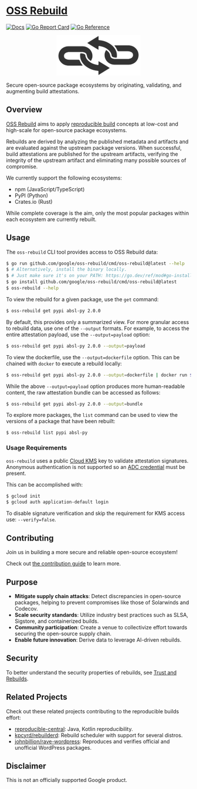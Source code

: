 # [OSS Rebuild](https://oss-rebuild.dev/)

[![Docs](https://img.shields.io/badge/📖%20Docs-docs.oss--rebuild.dev-informational)](https://docs.oss-rebuild.dev/)
[![Go Report Card](https://goreportcard.com/badge/google/oss-rebuild)](https://goreportcard.com/report/google/oss-rebuild)
[![Go Reference](https://pkg.go.dev/badge/github.com/google/oss-rebuild.svg)](https://pkg.go.dev/github.com/google/oss-rebuild)

<div align="center">
  <picture>
    <source media="(prefers-color-scheme: dark)" srcset="https://raw.githubusercontent.com/google/oss-rebuild/main/site/logo-light.svg">
    <source media="(prefers-color-scheme: light)" srcset="https://raw.githubusercontent.com/google/oss-rebuild/main/site/logo-dark.svg">
    <img alt="OSS Rebuild logo" src="https://raw.githubusercontent.com/google/oss-rebuild/main/site/logo-dark.svg" height="110" width="230">
  </picture>
</div>

Secure open-source package ecosystems by originating, validating, and augmenting
build attestations.

## Overview

[OSS Rebuild](https://oss-rebuild.dev/) aims to apply [reproducible build](https://reproducible-builds.org/)
concepts at low-cost and high-scale for open-source package ecosystems.

Rebuilds are derived by analyzing the published metadata and artifacts and are
evaluated against the upstream package versions. When successful, build
attestations are published for the upstream artifacts, verifying the integrity
of the upstream artifact and eliminating many possible sources of compromise.

We currently support the following ecosystems:

- npm (JavaScript/TypeScript)
- PyPI (Python)
- Crates.io (Rust)

While complete coverage is the aim, only the most popular packages within each
ecosystem are currently rebuilt.

## Usage

The `oss-rebuild` CLI tool provides access to OSS Rebuild data:

```bash
$ go run github.com/google/oss-rebuild/cmd/oss-rebuild@latest --help
$ # Alternatively, install the binary locally.
$ # Just make sure it's on your PATH: https://go.dev/ref/mod#go-install
$ go install github.com/google/oss-rebuild/cmd/oss-rebuild@latest
$ oss-rebuild --help
```

To view the rebuild for a given package, use the `get` command:

```bash
$ oss-rebuild get pypi absl-py 2.0.0
```

By default, this provides only a summarized view. For more granular access to
rebuild data, use one of the `--output` formats. For example, to access the
entire attestation payload, use the `--output=payload` option:

```bash
$ oss-rebuild get pypi absl-py 2.0.0 --output=payload
```

To view the dockerfile, use the `--output=dockerfile` option. This can be
chained with `docker` to execute a rebuild locally:

```bash
$ oss-rebuild get pypi absl-py 2.0.0 --output=dockerfile | docker run $(docker buildx build -q -)
```

While the above `--output=payload` option produces more human-readable
content, the raw attestation bundle can be accessed as follows:

```bash
$ oss-rebuild get pypi absl-py 2.0.0 --output=bundle
```

To explore more packages, the `list` command can be used to view the versions of
a package that have been rebuilt:

```bash
$ oss-rebuild list pypi absl-py
```

### Usage Requirements

`oss-rebuild` uses a public [Cloud KMS](https://cloud.google.com/kms/docs) key to validate attestation signatures.
Anonymous authentication is not supported so an [ADC credential](https://cloud.google.com/docs/authentication/set-up-adc-local-dev-environment) must be present.

This can be accomplished with:

```bash
$ gcloud init
$ gcloud auth application-default login
```

To disable signature verification and skip the requirement for KMS access use: `--verify=false`.

## Contributing

Join us in building a more secure and reliable open-source ecosystem!

Check out [the contribution guide](./CONTRIBUTING.md) to learn more.

## Purpose

- **Mitigate supply chain attacks**: Detect discrepancies in open-source
  packages, helping to prevent compromises like those of Solarwinds and
  Codecov.
- **Scale security standards**: Utilize industry best practices such as SLSA,
  Sigstore, and containerized builds.
- **Community participation**: Create a venue to collectivize effort towards
  securing the open-source supply chain.
- **Enable future innovation**: Derive data to leverage AI-driven rebuilds.

## Security

To better understand the security properties of rebuilds, see
[Trust and Rebuilds](./docs/trust.md).

## Related Projects

Check out these related projects contributing to the reproducible builds effort:

- [reproducible-central](https://github.com/jvm-repo-rebuild/reproducible-central):
  Java, Kotlin reproducibility.
- [kpcyrd/rebuilderd](https://github.com/kpcyrd/rebuilderd): Rebuild scheduler
  with support for several distros.
- [johnbillion/rave-wordpress](https://github.com/johnbillion/rave-wordpress): Reproduces and verifies official and unofficial WordPress packages.

## Disclaimer

This is not an officially supported Google product.
